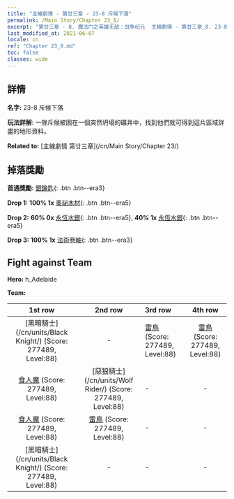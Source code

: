 ```yaml
---
title: "主線劇情 - 第廿三章 - 23-8 斥候下落"
permalink: /Main Story/Chapter 23_8/
excerpt: "第廿三章 - 8. 魔法门之英雄无敌：战争纪元  主線劇情 - 第廿三章_8. 23-8 斥候下落"
last_modified_at: 2021-06-07
locale: cn
ref: "Chapter 23_8.md"
toc: false
classes: wide
---
```


## 詳情

 **名字:** 23-8 斥候下落

 **玩法詳解:** 一隊斥候被困在一個突然坍塌的礦井中，找到他們就可得到這片區域詳盡的地形資料。

 **Related to:** [主線劇情 第廿三章](/cn/Main Story/Chapter 23/)

## 掉落獎勵

 **首通獎勵:** [銀鑰匙](/cn/Items/con_693/){: .btn .btn--era3}

 **Drop 1:** **100% 1x** [奧祕木材](/cn/Items/mat_76/){: .btn .btn--era5}

 **Drop 2:** **60% 0x** [永恆水銀](/cn/Items/mat_70/){: .btn .btn--era5}, **40% 1x** [永恆水銀](/cn/Items/mat_70/){: .btn .btn--era5}

 **Drop 3:** **100% 1x** [法術卷軸](/cn/Items/con_694/){: .btn .btn--era3}


## Fight against Team
 **Hero:** h_Adelaide

 **Team:**


  | 1st row | 2nd row | 3rd row | 4th row |
  |:----:|:----:|:----|:----:|
  | [黑暗騎士](/cn/units/Black Knight/) (Score: 277489, Level:88)  | - | [雷鳥](/cn/units/Roc/) (Score: 277489, Level:88)  | [雷鳥](/cn/units/Roc/) (Score: 277489, Level:88)  |
  | [食人魔](/cn/units/Ogre/) (Score: 277489, Level:88)  | [惡狼騎士](/cn/units/Wolf Rider/) (Score: 277489, Level:88)  | - | - |
  | [食人魔](/cn/units/Ogre/) (Score: 277489, Level:88)  | [雷鳥](/cn/units/Roc/) (Score: 277489, Level:88)  | - | - |
  | [黑暗騎士](/cn/units/Black Knight/) (Score: 277489, Level:88)  | - | - | - |


